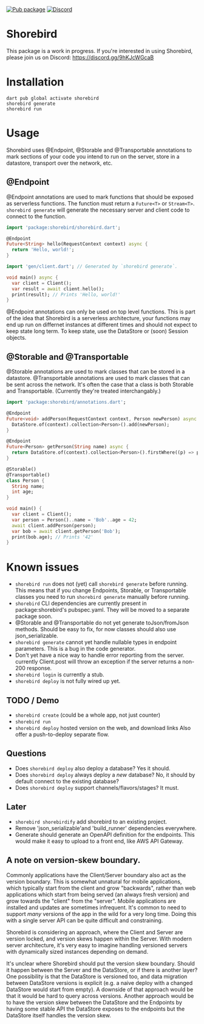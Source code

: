 [![Pub package](https://img.shields.io/pub/v/shorebird.svg)](https://pub.dev/packages/shorebird)
[![Discord](https://dcbadge.vercel.app/api/server/9hKJcWGcaB)](https://discord.gg/9hKJcWGcaB)

# Shorebird

This package is a work in progress.  If you're interested in using Shorebird,
please join us on Discord: https://discord.gg/9hKJcWGcaB

# Installation

```
dart pub global activate shorebird
shorebird generate
shorebird run
```

# Usage

Shorebird uses @Endpoint, @Storable and @Transportable annotations to mark
sections of your code you intend to run on the server, store in a datastore,
transport over the network, etc.

## @Endpoint

@Endpoint annotations are used to mark functions that should be exposed
as serverless functions.  The function must return a `Future<T>` or `Stream<T>`.
`shorebird generate` will generate the necessary server and client code
to connect to the function.

```dart
import 'package:shorebird/shorebird.dart';

@Endpoint
Future<String> hello(RequestContext context) async {
  return 'Hello, world!';
}

import 'gen/client.dart'; // Generated by `shorebird generate`.

void main() async {
  var client = Client();
  var result = await client.hello();
  print(result); // Prints 'Hello, world!'
}
```

@Endpoint annotations can only be used on top level functions. This is part
of the idea that Shorebird is a serverless architecture, your functions
may end up run on differnet instances at different times and should not expect
to keep state long term.  To keep state, use the DataStore or (soon) Session
objects.

## @Storable and @Transportable

@Storable annotations are used to mark classes that can be stored in a
datastore.
@Transportable annotations are used to mark classes that can be sent across
the network.  It's often the case that a class is both Storable and
Transportable.  (Currently they're treated interchangably.)

```dart
import 'package:shorebird/annotations.dart';

@Endpoint
Future<void> addPerson(RequestContext context, Person newPerson) async {
  DataStore.of(context).collection<Person>().add(newPerson);
}

@Endpoint
Future<Person> getPerson(String name) async {
  return DataStore.of(context).collection<Person>().firstWhere((p) => p.name == name);
}

@Storable()
@Transportable()
class Person {
  String name;
  int age;
}

void main() {
  var client = Client();
  var person = Person()..name = 'Bob'..age = 42;
  await client.addPerson(person);
  var bob = await client.getPerson('Bob');
  print(bob.age); // Prints '42'
}
```

# Known issues
- `shorebird run` does not (yet) call `shorebird generate` before running.
  This means that if you change Endpoints, Storable, or Transportable classes
  you need to run `shorebird generate` manually before running.
- `shorebird` CLI dependencies are currently present in package:shorebird's
  pubspec.yaml.  They will be moved to a separate package soon.
- @Storable and @Transportable do not yet generate toJson/fromJson methods.
  Should be easy to fix, for now classes should also use json_serializable.
- `shorebird generate` cannot yet handle nullable types in endpoint
  parameters.  This is a bug in the code generator.
- Don't yet have a nice way to handle error reporting from the server.
  currently Client.post will throw an exception if the server returns
  a non-200 response.
- `shorebird login` is currently a stub.
- `shorebird deploy` is not fully wired up yet.

## TODO / Demo
* `shorebird create` (could be a whole app, not just counter)
* `shorebird run`
* `shorebird deploy`
  hosted version on the web, and download links
  Also offer a push-to-deploy separate flow.

## Questions
* Does `shorebird deploy` also deploy a database?  Yes it should.
* Does `shorebird deploy` always deploy a *new* database?  No, it should
  by default connect to the existing database?
* Does `shorebird deploy` support channels/flavors/stages?  It must.

## Later
* `shorebird shorebirdify` add shorebird to an existing project.
* Remove 'json_serializable'and 'build_runner' dependencies everywhere.
* Generate should generate an OpenAPI definition for the endpoints.
  This would make it easy to upload to a front end, like AWS API Gateway.

## A note on version-skew boundary.
Commonly applications have the Client/Server boundary also act as the version
boundary.  This is somewhat unnatural for mobile applications, which typically
start from the client and grow "backwards", rather than web applications which
start from being served (an always fresh version) and grow towards the "client"
from the "server".  Mobile applications are installed and
updates are sometimes infrequent.  It's common to need to support *many*
versions of the app in the wild for a very long time.  Doing this with a single
server API can be quite difficult and constraining.

Shorebird is considering an approach, where the Client
and Server are version locked, and version skews happen within the Server. With
modern server architecture, it's very easy to imagine handling versioned servers
with dynamically sized instances depending on demand.

It's unclear where Shorebird should put the version skew boundary.  Should it
happen between the Server and the DataStore, or
if there is another layer?  One possibility is that the DataStore is versioned
too, and data migration between DataStore versions is explicit (e.g. a naive
deploy with a changed DataStore would start from empty).  A downside
of that approach would be that it would be hard to query across versions.
Another approach would be to have the version skew between the DataStore and
the Endpoints by having some stable API the DataStore exposes to the endpoints
but the DataStore itself handles the version skew.
